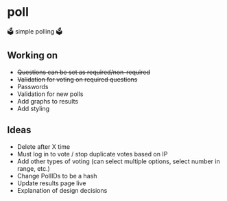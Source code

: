 # poll
🗳️ simple polling 🗳️

## Working on
* ~~Questions can be set as required/non-required~~
* ~~Validation for voting on required questions~~
* Passwords
* Validation for new polls
* Add graphs to results
* Add styling

## Ideas
* Delete after X time
* Must log in to vote / stop duplicate votes based on IP
* Add other types of voting (can select multiple options, select number in range, etc.)
* Change PollIDs to be a hash
* Update results page live
* Explanation of design decisions